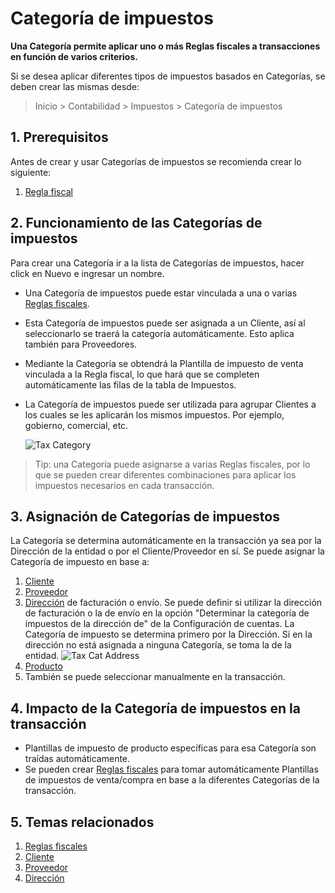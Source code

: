 <!-- add-breadcrumbs -->
# Categoría de impuestos

**Una Categoría permite aplicar uno o más Reglas fiscales a transacciones en función de varios criterios.**

Si se desea aplicar diferentes tipos de impuestos basados en Categorías, se deben crear las mismas desde:

> Inicio > Contabilidad > Impuestos > Categoría de impuestos

## 1. Prerequisitos 
Antes de crear y usar Categorías de impuestos se recomienda crear lo siguiente:

1. [Regla fiscal](/docs/user/manual/es/accounts/tax-rule)

## 2. Funcionamiento de las Categorías de impuestos
Para crear una Categoría ir a la lista de Categorías de impuestos, hacer click en Nuevo e ingresar un nombre.

- Una Categoría de impuestos puede estar vinculada a una o varias [Reglas fiscales](/docs/user/manual/es/accounts/tax-rule).
- Esta Categoría de impuestos puede ser asignada a un Cliente, así al seleccionarlo se traerá la categoría automáticamente. Esto aplica también para Proveedores.
- Mediante la Categoría se obtendrá la Plantilla de impuesto de venta vinculada a la Regla fiscal, lo que hará que se completen automáticamente las filas de la tabla de Impuestos.
- La Categoría de impuestos puede ser utilizada para agrupar Clientes a los cuales se les aplicarán los mismos impuestos. Por ejemplo, gobierno, comercial, etc.

  <img class="screenshot" alt="Tax Category" src="{{docs_base_url}}/assets/img/accounts/tax-category.gif">

> Tip: una Categoría puede asignarse a varias Reglas fiscales, por lo que se pueden crear diferentes combinaciones para aplicar los impuestos necesarios en cada transacción.

## 3. Asignación de Categorías de impuestos
La Categoría se determina automáticamente en la transacción ya sea por la Dirección de la entidad o por el Cliente/Proveedor en sí. Se puede asignar la Categoría de impuesto en base a: 

1. [Cliente](/docs/user/manual/es/CRM/customer)
1. [Proveedor](/docs/user/manual/es/buying/supplier)
1. [Dirección](/docs/user/manual/es/CRM/address) de facturación o envío.
Se puede definir si utilizar la dirección de facturación o la de envío en la opción "Determinar la categoría de impuestos de la dirección de" de la Configuración de cuentas. La Categoría de impuesto se determina primero por la Dirección. Si en la dirección no está asignada a ninguna Categoría, se toma la de la entidad.
      ![Tax Cat Address](/docs/assets/img/accounts/tax-cat-address.png)
1. [Producto](/docs/user/manual/es/stock/item#316-item-tax)
1. También se puede seleccionar manualmente en la transacción.
  
## 4. Impacto de la Categoría de impuestos en la transacción

* Plantillas de impuesto de producto específicas para esa Categoría son traídas automáticamente.
* Se pueden crear [Reglas fiscales]({{docs_base_url}}/user/manual/es/accounts/tax-rule) para tomar automáticamente Plantillas de impuestos de venta/compra en base a la diferentes Categorías de la transacción.

## 5. Temas relacionados
1. [Reglas fiscales](/docs/user/manual/es/accounts/tax-rule)
1. [Cliente](/docs/user/manual/es/CRM/customer)
1. [Proveedor](/docs/user/manual/es/buying/supplier)
1. [Dirección](/docs/user/manual/es/CRM/address)
